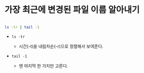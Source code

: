 # 가장 최근에 변경된 파일 이름 알아내기

~~~bash

ls -tr | tail -1

~~~

- `ls -tr`
  - 시간(-t)을 내림차순(-r)으로 정렬해서 보여준다.

- `tail -1`
  - 맨 마지막 한 가지만 고른다. 
